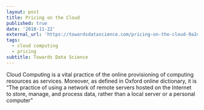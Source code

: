 ```yaml
---
layout: post
title: Pricing on the Cloud
published: true
date: '2018-11-22'
external_url: 'https://towardsdatascience.com/pricing-on-the-cloud-9a2d3f61b67f'
tags:
  - cloud computing
  - pricing
subtitle: Towards Data Science
---
```

Cloud Computing is a vital practice of the online provisioning of computing resources as services. Moreover, as defined in Oxford online dictionary, it is “The practice of using a network of remote servers hosted on the Internet to store, manage, and process data, rather than a local server or a personal computer”
